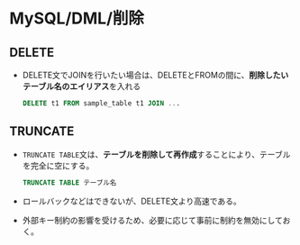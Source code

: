 # MySQL/DML/削除

## DELETE

- DELETE文でJOINを行いたい場合は、DELETEとFROMの間に、**削除したいテーブル名のエイリアス**を入れる

  ```sql
  DELETE t1 FROM sample_table t1 JOIN ...
  ```

## TRUNCATE

- `TRUNCATE TABLE`文は、**テーブルを削除して再作成**することにより、テーブルを完全に空にする。

  ```sql
  TRUNCATE TABLE テーブル名
  ```

- ロールバックなどはできないが、DELETE文より高速である。

- 外部キー制約の影響を受けるため、必要に応じて事前に制約を無効にしておく。
